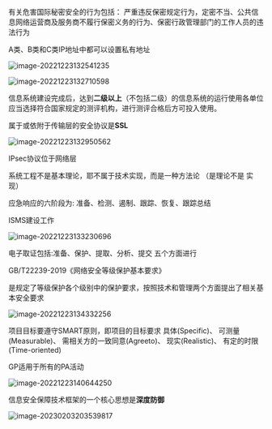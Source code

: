 有关危害国际秘密安全的行为包括：
严重违反保密规定行为，定密不当、公共信息网络运营商及服务商不履行保密义务的行为、保密行政管理部门的工作人员的违法行为



A类、B类和C类IP地址中都可以设置私有地址

![image-20221223132541235](..\..\photo\nisp\wrong_topic\image-20221223132541235.png)



![image-20221223132710598](..\..\photo\nisp\wrong_topic\image-20221223132710598.png)



信息系统建设完成后，达到**二级以上**（不包括二级）的信息系统的运行使用各单位应当选择符合国家规定的测评机构，进行测评合格后方可投入使用。



属于或依附于传输层的安全协议是**SSL**

![image-20221223132950562](..\..\photo\nisp\wrong_topic\image-20221223132950562.png)

IPsec协议位于网络层



系统工程不是基本理论，耶不属于技术实现，而是一种方法论     （是理论不是 实现）



应急响应的六阶段为: 准备、检测、遏制、跟踪、恢复、跟踪总结



ISMS建设工作

![image-20221223133230696](..\..\photo\nisp\wrong_topic\image-20221223133230696.png)



电子取证包括:准备、保护、提取、分析、提交 五个方面进行



GB/T22239-2019《网络安全等级保护基本要求》

是规定了等级保护各个级别中的保护要求，按照技术和管理两个方面提出了相关基本安全要求



![image-20221223134332256](..\..\photo\nisp\wrong_topic\image-20221223134332256.png)



项目目标要遵守SMART原则，即项目的目标要求
具体(Specific)、
可测量(Measurable)、
需相关方的一致同意(Agreeto)、
现实(Realistic)、
有定的时限(Time-oriented)



GP适用于所有的PA活动



![image-20221223140644250](..\..\photo\nisp\wrong_topic\image-20221223140644250.png)



信息安全保障技术框架的一个核心思想是**深度防御**



![image-20230203203539817](..\..\photo\nisp\wrong_topic\image-20221223132541236.png)

